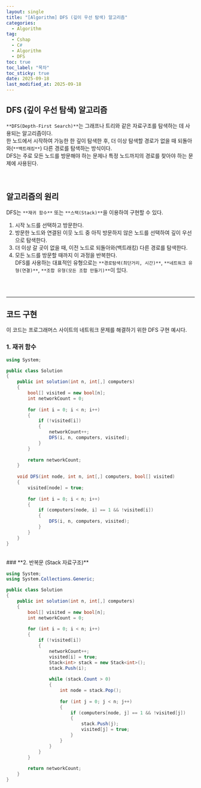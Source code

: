 ```yaml
---
layout: single
title: "[Algorithm] DFS (깊이 우선 탐색) 알고리즘"
categories:
  - Algorithm
tag:
  - Cshap
  - C#
  - Algorithm
  - DFS
toc: true
toc_label: "목차"
toc_sticky: true
date: 2025-09-18
last_modified_at: 2025-09-18
---
```


## **DFS (깊이 우선 탐색) 알고리즘**

`**DFS(Depth-First Search)**`는 그래프나 트리와 같은 자료구조를 탐색하는 데 사용되는 알고리즘이다.<br>
한 노드에서 시작하여 가능한 한 깊이 탐색한 후, 더 이상 탐색할 경로가 없을 때 되돌아와(`**백트래킹**`) 다른 경로를 탐색하는 방식이다.<br>
DFS는 주로 모든 노드를 방문해야 하는 문제나 특정 노드까지의 경로를 찾아야 하는 문제에 사용된다.<br>
<br>
<br>
## **알고리즘의 원리**

DFS는 `**재귀 함수**` 또는 `**스택(Stack)**`을 이용하여 구현할 수 있다.<br>
1. 시작 노드를 선택하고 방문한다.
2. 방문한 노드와 연결된 이웃 노드 중 아직 방문하지 않은 노드를 선택하여 깊이 우선으로 탐색한다.
3. 더 이상 갈 곳이 없을 때, 이전 노드로 되돌아와(백트래킹) 다른 경로를 탐색한다.
4. 모든 노드를 방문할 때까지 이 과정을 반복한다.<br>
DFS를 사용하는 대표적인 유형으로는 `**경로탐색(최단거리, 시간)**`, `**네트워크 유형(연결)**`, `**조합 유형(모든 조합 만들기)**`이 있다.
<br>
<br>

---
## **코드 구현**

이 코드는 프로그래머스 사이트의 네트워크 문제를 해결하기 위한 DFS 구현 예시다.<br>

### **1. 재귀 함수**

```csharp
using System;

public class Solution
{
    public int solution(int n, int[,] computers)
    {
        bool[] visited = new bool[n];
        int networkCount = 0;
        
        for (int i = 0; i < n; i++)
        {
            if (!visited[i])
            {
                networkCount++;
                DFS(i, n, computers, visited);
            }
        }
        
        return networkCount;
    }
    
    void DFS(int node, int n, int[,] computers, bool[] visited)
    {
        visited[node] = true;
        
        for (int i = 0; i < n; i++)
        {
            if (computers[node, i] == 1 && !visited[i])
            {
                DFS(i, n, computers, visited);
            }
        }
    }
}
```
<br>
### **2. 반복문 (Stack 자료구조)**

```csharp
using System;
using System.Collections.Generic;

public class Solution
{
    public int solution(int n, int[,] computers)
    {
        bool[] visited = new bool[n];
        int networkCount = 0;
        
        for (int i = 0; i < n; i++)
        {
            if (!visited[i])
            {
                networkCount++;
                visited[i] = true;
                Stack<int> stack = new Stack<int>();
                stack.Push(i);
                
                while (stack.Count > 0)
                {
                    int node = stack.Pop();
                    
                    for (int j = 0; j < n; j++)
                    {
                        if (computers[node, j] == 1 && !visited[j])
                        {
                            stack.Push(j);
                            visited[j] = true;
                        }
                    }
                }
            }
        }
        
        return networkCount;
    }
}
```
